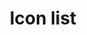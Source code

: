 ---
layout: pattern
categories: [patterns, icon-list]
title: Icon list
type: [sub-nav-item]
permalink: /patterns/icon-list/
overview: Lorem ipsum dolor sit amet, consectetur adipiscing elit, sed do eiusmod tempor incididunt ut labore et dolore magna aliqua. Interdum velit euismod in pellentesque. 
description: |
    
usa-link: "https://designsystem.digital.gov/components/icon-list/"
specification: |
sectionTitle: Content title
sectionDescription: Content description
iconListSize: large
### options: small, medium, large
iconList:
 - iconType: green-circle-check
 ### options: green-circle-check, red-circle-cancel, thumbs-up, circle-check, money, help
   title: Icon title
   content: Wash your hands for 20 seconds with soap
   bold: true
 - iconType: circle-check
   content: Wash your hands for 20 seconds with soap
   bold: true
yml: |
  
  sectionTitle: Simple content
  sectionDescription: Benefits of joining Global Entry program:
  iconListSize: 
  ### icon size options:
    ### small
    ### medium
    ### large
  iconList: 
   - iconType:
    ### icon type options: 
      ### green-circle-check
      ### red-circle-cancel
      ### thumbs-up
      ### circle-check
      ### money
      ### help
     title: No processing lines
     ### if no title, include all text in content field for simple content layout
     content: 
     bold:
     ### options: true or false 
jekyll: |

  "{% include patterns/icon-list/icon-list-jk.md %}"
#spec:

### Paths to view design and code... 
## designimg: can be used to show an image of the design until a coded version can be created. The htmlpath & csspath should be located in the pattens folder. Read more about creating coded components in /docs/creating-patterns 
# designimg: 
htmlpath: patterns/icon-list/icon-list-jk.md
csspath: patterns/icon-list/index.scss
---